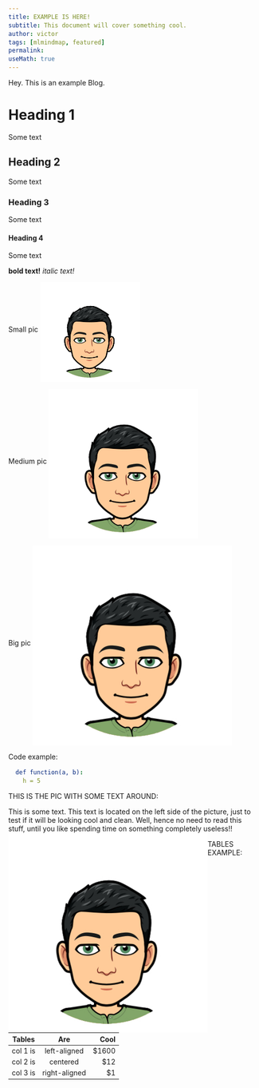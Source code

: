 ```yaml
---
title: EXAMPLE IS HERE!
subtitle: This document will cover something cool.
author: victor
tags: [mlmindmap, featured]
permalink:
useMath: true
---
```


Hey. This is an example Blog.

# Heading 1
Some text

## Heading 2
Some text

### Heading 3
Some text

#### Heading 4
Some text

**bold text!**
*italic text!*


Small pic
<img src="/uploads/andrew.jpeg" alt="Smiley face" align="middle" height="200" width="200">


Medium pic
<img src="/uploads/andrew.jpeg" alt="Smiley face" align="middle" height="300" width="300">

Big pic
<img src="/uploads/andrew.jpeg" alt="Smiley face" align="middle" height="400" width="400">


Code example:
```yaml
  def function(a, b):
    h = 5
```
THIS IS THE PIC WITH SOME TEXT AROUND: 

<p>This is some text. This text is located on the left side of the picture, just to test if it will be looking cool and clean. Well, hence no need to read this stuff, until you like spending time on something completely useless!! <img src="/uploads/andrew.jpeg" alt="Smiley face" align="left" height="400" width="400" > </p>

TABLES EXAMPLE:

| Tables   |      Are      |  Cool |
|----------|:-------------:|------:|
| col 1 is |  left-aligned | $1600 |
| col 2 is |    centered   |   $12 |
| col 3 is | right-aligned |    $1 |